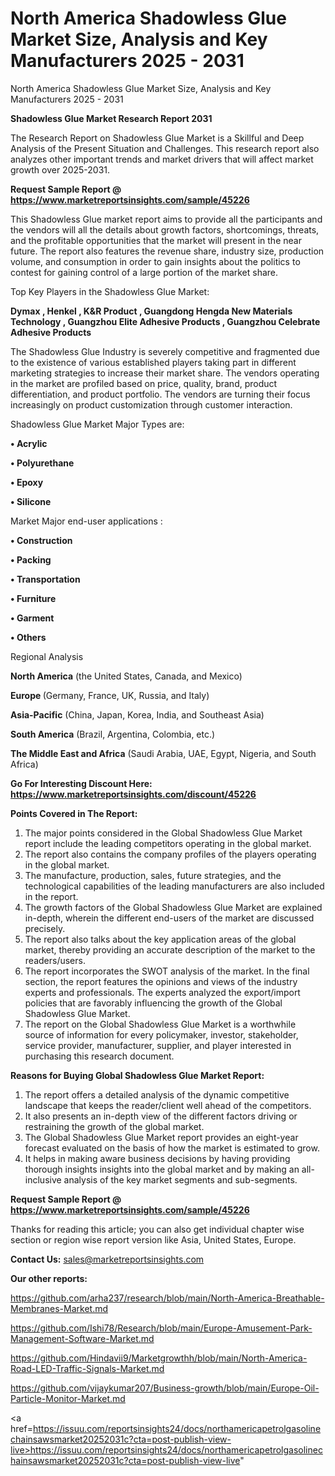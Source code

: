 # North America Shadowless Glue Market Size, Analysis and Key Manufacturers 2025 - 2031
North America Shadowless Glue Market Size, Analysis and Key Manufacturers 2025 - 2031

<strong>Shadowless Glue Market Research Report 2031</strong>

The Research Report on Shadowless Glue Market is a Skillful and Deep Analysis of the Present Situation and Challenges. This research report also analyzes other important trends and market drivers that will affect market growth over 2025-2031.

<strong>Request Sample Report @ <a href=https://www.marketreportsinsights.com/sample/45226>https://www.marketreportsinsights.com/sample/45226</a></strong>

This Shadowless Glue market report aims to provide all the participants and the vendors will all the details about growth factors, shortcomings, threats, and the profitable opportunities that the market will present in the near future. The report also features the revenue share, industry size, production volume, and consumption in order to gain insights about the politics to contest for gaining control of a large portion of the market share.

Top Key Players in the Shadowless Glue Market:

<strong>Dymax , Henkel , K&R Product , Guangdong Hengda New Materials Technology , Guangzhou Elite Adhesive Products , Guangzhou Celebrate Adhesive Products</strong>

The Shadowless Glue Industry is severely competitive and fragmented due to the existence of various established players taking part in different marketing strategies to increase their market share. The vendors operating in the market are profiled based on price, quality, brand, product differentiation, and product portfolio. The vendors are turning their focus increasingly on product customization through customer interaction.

Shadowless Glue Market Major Types are:

<strong>•  Acrylic 

•  Polyurethane 

•  Epoxy 

•  Silicone</strong>

Market Major end-user applications :

<strong>•  Construction 

•  Packing 

•  Transportation 

•  Furniture 

•  Garment 

•  Others</strong>

Regional Analysis

</u><strong><b>North America</b></strong> (the United States, Canada, and Mexico)

<strong><b>Europe </b></strong>(Germany, France, UK, Russia, and Italy)

<strong><b>Asia-Pacific</b></strong> (China, Japan, Korea, India, and Southeast Asia)

<strong><b>South America</b></strong> (Brazil, Argentina, Colombia, etc.)

<strong><b>The Middle East and Africa</b></strong> (Saudi Arabia, UAE, Egypt, Nigeria, and South Africa)

<strong>Go For Interesting Discount Here: <a href=https://www.marketreportsinsights.com/discount/45226>https://www.marketreportsinsights.com/discount/45226</a></strong>

<strong>Points Covered in The Report:</strong>
<ol>
  <li>The major points considered in the Global Shadowless Glue Market report include the leading competitors operating in the global market.</li>
  <li>The report also contains the company profiles of the players operating in the global market.</li>
  <li>The manufacture, production, sales, future strategies, and the technological capabilities of the leading manufacturers are also included in the report.</li>
  <li>The growth factors of the Global Shadowless Glue Market are explained in-depth, wherein the different end-users of the market are discussed precisely.</li>
  <li>The report also talks about the key application areas of the global market, thereby providing an accurate description of the market to the readers/users.</li>
  <li>The report incorporates the SWOT analysis of the market. In the final section, the report features the opinions and views of the industry experts and professionals. The experts analyzed the export/import policies that are favorably influencing the growth of the Global Shadowless Glue Market.</li>
  <li>The report on the Global Shadowless Glue Market is a worthwhile source of information for every policymaker, investor, stakeholder, service provider, manufacturer, supplier, and player interested in purchasing this research document.</li>
</ol>
<strong>Reasons for Buying Global Shadowless Glue Market Report:</strong>

<ol>
  <li>The report offers a detailed analysis of the dynamic competitive landscape that keeps the reader/client well ahead of the competitors.</li>
  <li>It also presents an in-depth view of the different factors driving or restraining the growth of the global market.</li>
  <li>The Global Shadowless Glue Market report provides an eight-year forecast evaluated on the basis of how the market is estimated to grow.</li>
  <li>It helps in making aware business decisions by having providing thorough insights insights into the global market and by making an all-inclusive analysis of the key market segments and sub-segments.</li>
</ol>
<strong>Request Sample Report @ <a href=https://www.marketreportsinsights.com/sample/45226>https://www.marketreportsinsights.com/sample/45226</a></strong>


Thanks for reading this article; you can also get individual chapter wise section or region wise report version like Asia, United States, Europe.

<strong>Contact Us:</strong>
sales@marketreportsinsights.com

<strong>Our other reports:</strong>

<a href=https://github.com/arha237/research/blob/main/North-America-Breathable-Membranes-Market.md>https://github.com/arha237/research/blob/main/North-America-Breathable-Membranes-Market.md</a>

<a href=https://github.com/Ishi78/Research/blob/main/Europe-Amusement-Park-Management-Software-Market.md>https://github.com/Ishi78/Research/blob/main/Europe-Amusement-Park-Management-Software-Market.md</a>

<a href=https://github.com/Hindavii9/Marketgrowthh/blob/main/North-America-Road-LED-Traffic-Signals-Market.md>https://github.com/Hindavii9/Marketgrowthh/blob/main/North-America-Road-LED-Traffic-Signals-Market.md</a>

<a href=https://github.com/vijaykumar207/Business-growth/blob/main/Europe-Oil-Particle-Monitor-Market.md>https://github.com/vijaykumar207/Business-growth/blob/main/Europe-Oil-Particle-Monitor-Market.md</a>

<a href=https://issuu.com/reportsinsights24/docs/northamericapetrolgasolinechainsawsmarket20252031c?cta=post-publish-view-live>https://issuu.com/reportsinsights24/docs/northamericapetrolgasolinechainsawsmarket20252031c?cta=post-publish-view-live</a>"
